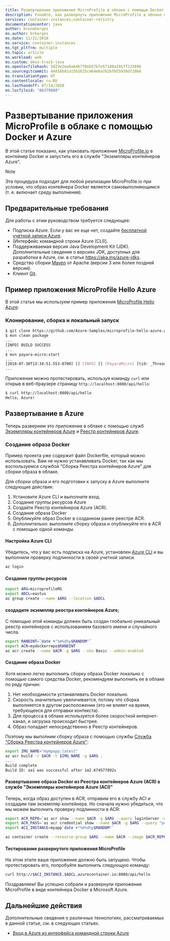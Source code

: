 ```yaml
---
title: Развертывание приложения MicroProfile в облаке с помощью Docker и Azure
description: Узнайте, как развернуть приложение MicroProfile в облаке с помощью Docker и службы "Экземпляры контейнеров Azure".
services: container-instances;container-retistry
documentationcenter: java
author: brunoborges
ms.author: brborges
ms.date: 11/21/2018
ms.service: container-instances
ms.tgt_pltfrm: multiple
ms.topic: article
ms.workload: web
ms.custom: devx-track-java
ms.openlocfilehash: 5823e2ee6a6467f0eb57b7e57108a191ff225896
ms.sourcegitcommit: 44016b81a15b1625c464e6a7b2bfb55938df20b6
ms.translationtype: HT
ms.contentlocale: ru-RU
ms.lasthandoff: 07/14/2020
ms.locfileid: "86379888"
---
```

# <a name="deploy-a-microprofile-application-to-the-cloud-with-docker-and-azure"></a>Развертывание приложения MicroProfile в облаке с помощью Docker и Azure

В этой статье показано, как упаковать приложение [MicroProfile.io] в контейнер Docker и запустить его в службе "Экземпляры контейнеров Azure".

> [!NOTE]
>
> Эта процедура подходит для любой реализации MicroProfile.io при условии, что образ контейнера Docker является самовыполняющимся (т. е. включает среду выполнения).

## <a name="prerequisites"></a>Предварительные требования

Для работы с этим руководством требуется следующее:

* Подписка Azure. Если у вас ее еще нет, создайте [бесплатной учетной записи Azure].
* [Интерфейс командной строки Azure (CLI)].
* Поддерживаемая версия Java Development Kit (JDK). Дополнительные сведения о версиях JDK, доступных для разработки в Azure, см. в статье <https://aka.ms/azure-jdks>.
* Средство сборки [Maven] от Apache (версии 3 или более поздней версии).
* Клиент [Git].

## <a name="microprofile-hello-azure-sample"></a>Пример приложения MicroProfile Hello Azure

В этой статье мы используем пример приложения [MicroProfile Hello Azure](https://github.com/azure-samples/microprofile-hello-azure):

### <a name="clone-build-and-run-locally"></a>Клонирование, сборка и локальный запуск

```bash
$ git clone https://github.com/Azure-Samples/microprofile-hello-azure.git
$ mvn clean package
...
[INFO] BUILD SUCCESS
...
$ mvn payara-micro:start
...
[2018-07-30T13:34:51.553-0700] [] [INFO] [] [PayaraMicro] [tid: _ThreadID=1 _ThreadName=main] [timeMillis: 1532982891553] [levelValue: 800] Payara Micro  5.182 #badassmicrofish (build 303) ready in 10,304 (ms)
...
```

Приложение можно протестировать, используя команду `curl` или открыв в веб-браузере страницу `http://localhost:8080/api/hello`:

```bash
$ curl http://localhost:8080/api/hello
Hello, Azure!
```

## <a name="deploy-to-azure"></a>Развертывание в Azure

Теперь развернем это приложение в облаке с помощью служб [Экземпляры контейнеров Azure] и [Реестр контейнеров Azure].

### <a name="build-a-docker-image"></a>Создание образа Docker

Пример проекта уже содержит файл Dockerfile, который можно использовать. Вам не нужно устанавливать Docker, так как мы воспользуемся службой "Сборка Реестра контейнеров Azure" для сборки образа в облаке.

Для сборки образа и его подготовки к запуску в Azure выполните следующие действия:

1. Установите Azure CLI и выполните вход.
1. Создание группы ресурсов Azure
1. Создайте Реестр контейнеров Azure (ACR).
1. Создание образа Docker
1. Опубликуйте образ Docker в созданном ранее реестре ACR.
1. Дополнительно: выполните сборку образа и опубликуйте его в ACR с помощью одной команды.


#### <a name="set-up-azure-cli"></a>Настройка Azure CLI

Убедитесь, что у вас есть подписка на Azure, установлен [Azure CLI](/cli/azure/install-azure-cli?view=azure-cli-latest) и вы выполнили проверку подлинности в своей учетной записи.

```bash
az login
```

#### <a name="create-a-resource-group"></a>Создание группы ресурсов

```bash
export ARG=microprofileRG
export ADCL=eastus
az group create --name $ARG --location $ADCL
```

#### <a name="create-an-azure-container-registry-instance"></a>создадите экземпляр реестра контейнеров Azure;

С помощью этой команды должен быть создан глобально уникальный реестр контейнеров с использованием базового имени и случайного числа.

```bash
export RANDINT=`date +"%m%d%y$RANDOM"`
export ACR=mydockerrepo$RANDINT
az acr create --name $ACR -g $ARG --sku Basic --admin-enabled
```

#### <a name="build-the-docker-image"></a>Создание образа Docker

Хотя можно легко выполнить сборку образа Docker локально с помощью самого средства Docker, рекомендуем выполнить ее в облаке по ряду причин:

1. Нет необходимости устанавливать Docker локально.
1. Скорость значительно увеличивается, потому что сборка выполняется в другом расположении (это не влияет на время, требующееся для отправки контекста).
1. Для процесса в облаке используется более скоростной интернет-канал, и загрузка происходит быстрее.
1. Образ попадает непосредственно в Реестр контейнеров.

Поэтому мы выполним сборку образа с помощью службы [Служба "Сборка Реестра контейнеров Azure"]:

```bash
export IMG_NAME="mympapp:latest"
az acr build -r $ACR -t $IMG_NAME -g $ARG .
...
Build complete
Build ID: aa1 was successful after 1m2.674577892s
```

#### <a name="deploy-docker-image-from-azure-container-registry-acr-into-container-instances-aci"></a>Развертывание образа Docker из Реестра контейнеров Azure (ACR) в службе "Экземпляры контейнеров Azure (ACI)"

Теперь, когда образ доступен в ACR, отправим его в службу ACI и создадим там экземпляр контейнера. Но сначала нужно убедиться, что мы можем выполнить проверку подлинности в ACR:

```bash
export ACR_REPO=`az acr show --name $ACR -g $ARG --query loginServer -o tsv`
export ACR_PASS=`az acr credential show --name $ACR -g $ARG --query "passwords[0].value" -o tsv`
export ACI_INSTANCE=myapp`date +"%m%d%y$RANDOM"`

az container create --resource-group $ARG --name $ACR --image $ACR_REPO/$IMG_NAME --cpu 1 --memory 1 --registry-login-server $ACR_REPO --registry-username $ACR --registry-password $ACR_PASS --dns-name-label $ACI_INSTANCE --ports 8080
```

#### <a name="test-your-deployed-microprofile-application"></a>Тестирование развернутого приложения MicroProfile

На этом этапе ваше приложение должно быть запущено. Чтобы протестировать его, попробуйте выполнить следующую команду:

```bash
curl http://$ACI_INSTANCE.$ADCL.azurecontainer.io:8080/api/hello
````

Поздравляем! Вы успешно собрали и развернули приложение MicroProfile в виде контейнера Docker в Microsoft Azure.

## <a name="next-steps"></a>Дальнейшие действия

Дополнительные сведения о различных технологиях, рассматриваемых в данной статье, см. в следующих статьях.

* [Вход в Azure из интерфейса командной строки Azure](/azure/xplat-cli-connect)

<!-- URL List -->

[Служба "Сборка Реестра контейнеров Azure"]: /azure/container-registry/container-registry-build-overview
[MicroProfile.io]: https://microprofile.io
[Azure Command Line Interface (CLI)]: /cli/azure/overview
[Azure for Java Developers]: /azure/developer/java/
[Azure portal]: https://portal.azure.com/
[бесплатной учетной записи Azure]: https://azure.microsoft.com/pricing/free-trial/
[Git]: https://github.com/;
[Maven]: http://maven.apache.org/
[Java Development Kit (JDK)]: https://aka.ms/azure-jdks
<!-- http://www.oracle.com/technetwork/java/javase/downloads/ -->
[Экземпляры контейнеров Azure]: /azure/container-instances/;
[Реестр контейнеров Azure]:  /azure/container-registry
